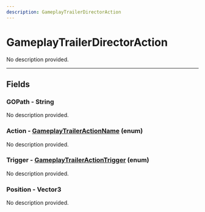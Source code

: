 ```yaml
---
description: GameplayTrailerDirectorAction
---
```


# GameplayTrailerDirectorAction

No description provided.

***

## Fields

### GOPath - String

No description provided.

### Action - [GameplayTrailerActionName](../enum-types.md#gameplaytraileractionname) (enum)

No description provided.

### Trigger - [GameplayTrailerActionTrigger](../enum-types.md#gameplaytraileractiontrigger) (enum)

No description provided.

### Position - Vector3

No description provided.
